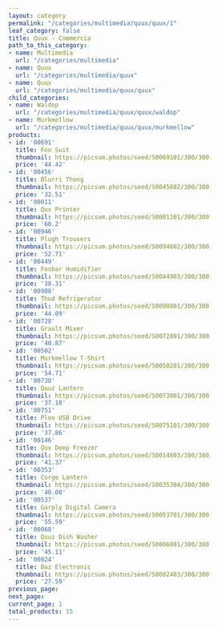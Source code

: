 ```yaml
---
layout: category
permalink: "/categories/multimedia/quux/quux/1"
leaf_category: false
title: Quux - Commercia
path_to_this_category:
- name: Multimedia
  url: "/categories/multimedia"
- name: Quux
  url: "/categories/multimedia/quux"
- name: Quux
  url: "/categories/multimedia/quux/quux"
child_categories:
- name: Waldop
  url: "/categories/multimedia/quux/quux/waldop"
- name: Murkmellow
  url: "/categories/multimedia/quux/quux/murkmellow"
products:
- id: '00691'
  title: Foo Suit
  thumbnail: https://picsum.photos/seed/S0069101/300/300
  price: '44.42'
- id: '00456'
  title: Blurri Thong
  thumbnail: https://picsum.photos/seed/S0045602/300/300
  price: '32.51'
- id: '00011'
  title: Qux Printer
  thumbnail: https://picsum.photos/seed/S0001101/300/300
  price: '60.2'
- id: '00946'
  title: Plugh Trousers
  thumbnail: https://picsum.photos/seed/S0094602/300/300
  price: '52.71'
- id: '00449'
  title: Foobar Humidifier
  thumbnail: https://picsum.photos/seed/S0044903/300/300
  price: '38.31'
- id: '00908'
  title: Thud Refrigerator
  thumbnail: https://picsum.photos/seed/S0090801/300/300
  price: '44.09'
- id: '00728'
  title: Grault Mixer
  thumbnail: https://picsum.photos/seed/S0072801/300/300
  price: '40.87'
- id: '00502'
  title: Murkmellow T-Shirt
  thumbnail: https://picsum.photos/seed/S0050201/300/300
  price: '54.71'
- id: '00730'
  title: Quuz Lantern
  thumbnail: https://picsum.photos/seed/S0073001/300/300
  price: '37.18'
- id: '00751'
  title: Ploo USB Drive
  thumbnail: https://picsum.photos/seed/S0075101/300/300
  price: '37.86'
- id: '00146'
  title: Qux Deep Freezer
  thumbnail: https://picsum.photos/seed/S0014603/300/300
  price: '41.37'
- id: '00353'
  title: Corge Lantern
  thumbnail: https://picsum.photos/seed/S0035304/300/300
  price: '40.08'
- id: '00537'
  title: Garply Digital Camera
  thumbnail: https://picsum.photos/seed/S0053701/300/300
  price: '55.59'
- id: '00068'
  title: Quuz Dish Washer
  thumbnail: https://picsum.photos/seed/S0006801/300/300
  price: '45.11'
- id: '00824'
  title: Baz Electronic
  thumbnail: https://picsum.photos/seed/S0082403/300/300
  price: '27.59'
previous_page: 
next_page: 
current_page: 1
total_products: 15
---
```

